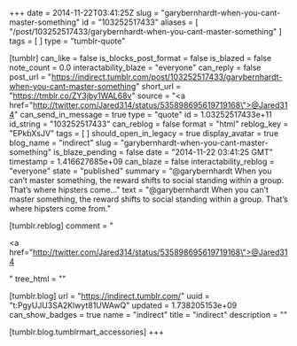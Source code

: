 +++
date = 2014-11-22T03:41:25Z
slug = "garybernhardt-when-you-cant-master-something"
id = "103252517433"
aliases = [ "/post/103252517433/garybernhardt-when-you-cant-master-something" ]
tags = [ ]
type = "tumblr-quote"

[tumblr]
can_like = false
is_blocks_post_format = false
is_blazed = false
note_count = 0.0
interactability_blaze = "everyone"
can_reply = false
post_url = "https://indirect.tumblr.com/post/103252517433/garybernhardt-when-you-cant-master-something"
short_url = "https://tmblr.co/ZY3jby1WAL68v"
source = "<a href=\"http://twitter.com/Jared314/status/535898695619719168\">@Jared314</a>"
can_send_in_message = true
type = "quote"
id = 1.03252517433e+11
id_string = "103252517433"
can_reblog = false
format = "html"
reblog_key = "EPkbXsJV"
tags = [ ]
should_open_in_legacy = true
display_avatar = true
blog_name = "indirect"
slug = "garybernhardt-when-you-cant-master-something"
is_blaze_pending = false
date = "2014-11-22 03:41:25 GMT"
timestamp = 1.416627685e+09
can_blaze = false
interactability_reblog = "everyone"
state = "published"
summary = "@garybernhardt When you can’t master something, the reward shifts to social standing within a group. That’s where hipsters come..."
text = "@garybernhardt When you can&rsquo;t master something, the reward shifts to social standing within a group. That&rsquo;s where hipsters come from."

[tumblr.reblog]
comment = "<p><a href=\"http://twitter.com/Jared314/status/535898695619719168\">@Jared314</a></p>"
tree_html = ""

[tumblr.blog]
url = "https://indirect.tumblr.com/"
uuid = "t:PgyUJU3SA2Klwyt81UWAwQ"
updated = 1.738205153e+09
can_show_badges = true
name = "indirect"
title = "indirect"
description = ""

[tumblr.blog.tumblrmart_accessories]
+++
